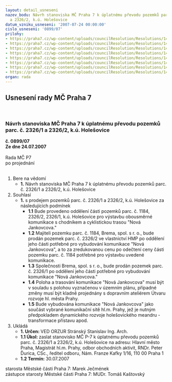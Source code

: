 ```yaml
---
layout: detail_usneseni
nazev_bodu: Návrh stanoviska MČ Praha 7 k úplatnému převodu pozemků parc. č. 2326/1
  a 2326/2, k.ú. Holešovice
datum_vzniku_usneseni: '2007-07-24 00:00:00'
cislo_usneseni: '0899/07'
prilohy:
- https://praha7.cz/wp-content/uploads/councilResolution/Resolutions/14995/37-poz_11.doc
- https://praha7.cz/wp-content/uploads/councilResolution/Resolutions/14995/37-poz_12.doc
- https://praha7.cz/wp-content/uploads/councilResolution/Resolutions/14995/37-poz_13.doc
- https://praha7.cz/wp-content/uploads/councilResolution/Resolutions/14995/37-poz_14203.jpg
- https://praha7.cz/wp-content/uploads/councilResolution/Resolutions/14995/37-poz_21.doc
- https://praha7.cz/wp-content/uploads/councilResolution/Resolutions/14995/37-poz_31.doc
- https://praha7.cz/wp-content/uploads/councilResolution/Resolutions/14995/37-poz_41.doc
- https://praha7.cz/wp-content/uploads/councilResolution/Resolutions/14995/37-poz_51204.jpg
organ: rada
---
```

<div id="ucUsn_pList" class="usn">
	<span><h2>Usnesení rady MČ Praha 7 </h2>
<br></span><div class="standBody">
<span><h3>Návrh stanoviska MČ Praha 7 k úplatnému převodu pozemků parc. č. 2326/1 a 2326/2, k.ú. Holešovice</h3></span><div class="center">
		<strong>č. 0899/07</strong><br>
	</div>
<div class="center">
		<strong>Ze dne 24.07.2007</strong><br><br>
	</div>Rada MČ P7<br> po projednání<br><br><ol>
<li>Bere na vědomí<ul><li>
<strong>1.</strong> Návrh stanoviska MČ Praha 7 k úplatnému převodu pozemků parc. č. 2326/1 a 2326/2, k.ú. Holešovice</li></ul>
</li>
<li>Souhlasí<ul><li>
<strong>1.</strong> s prodejem pozemků parc. č. 2326/1 a 2326/2, k.ú. Holešovice za následujících podmínek<ul>
<li>
<strong>1.1</strong> Bude provedeno oddělení části pozemků parc. č. 1184, 2326/2, 2326/1, k.ú. Holešovice pro výstavbu obousměrné komunikace s chodníkem a cyklistickou trasou "Nová Jankovcova."</li>
<li>
<strong>1.2</strong> Majiteli pozemku parc. č. 1184, Brema, spol. s r. o., bude prodán pozemek parc. č. 2326/2 ve vlastnictví HMP po oddělení jeho části potřebné pro vybudování komunikace "Nová Jankovcova", a to za zredukovanou cenu po odečtení ceny části pozemku parc. č. 1184 potřebné pro výstavbu uvedené komunikace. </li>
<li>
<strong>1.3</strong> Společnosti Brema, spol. s r. o., bude prodán pozemek parc. č. 2326/1 po oddělení jeho části potřebné pro vybudování komunikace "Nová Jankovcova."  </li>
<li>
<strong>1.4</strong> Poloha a trasování komunikace "Nová Jankovcova" musí být v souladu s polohou vyznačenou v územním plánu, případné změny musí být kladně projednány s dopravním ateliérem Útvaru rozvoje hl. města Prahy. </li>
<li>
<strong>1.5</strong> Bude vybudována komunikace "Nová Jankovcova" jako součást vybrané komunikační sítě hl.m. Prahy, jež je nutným předpokladem dynamického rozvoje holešovického meandru - transformace přístavu apod.  </li>
</ul>
</li></ul>
</li>
<li>Ukládá<ul>
<li>
<strong>1. Určen: </strong>VED ORZUR  Stránský  Stanislav Ing. Arch.</li>
<li>
<strong>1.1 Úkol: </strong>zaslat stanovisko MČ P-7 k úplatnému převodu pozemků parc. č. 2326/1 a 2326/2, k.ú. Holešovice na adresu: Hlavní město Praha, Magistrát hl.m. Prahy, odbor obchodních aktivit, RNDr. Peter Ďurica, CSc., ředitel odboru, Nám. Franze Kafky 1/16, 110 00 Praha 1</li>
<li>
<strong>1.2 Termín: </strong>30.07.2007</li>
</ul>
</li>
</ol>starosta Městské části Praha 7: Marek Ječmének<br>zástupce starosty Městské části Praha 7: MUDr. Tomáš Kaštovský 
</div>
</div>